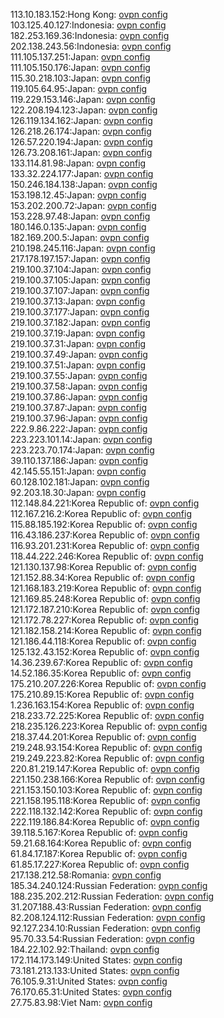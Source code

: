 113.10.183.152:Hong Kong: [ovpn config](vpn/113_10_183_152.ovpn)  
103.125.40.127:Indonesia: [ovpn config](vpn/103_125_40_127.ovpn)  
182.253.169.36:Indonesia: [ovpn config](vpn/182_253_169_36.ovpn)  
202.138.243.56:Indonesia: [ovpn config](vpn/202_138_243_56.ovpn)  
111.105.137.251:Japan: [ovpn config](vpn/111_105_137_251.ovpn)  
111.105.150.176:Japan: [ovpn config](vpn/111_105_150_176.ovpn)  
115.30.218.103:Japan: [ovpn config](vpn/115_30_218_103.ovpn)  
119.105.64.95:Japan: [ovpn config](vpn/119_105_64_95.ovpn)  
119.229.153.146:Japan: [ovpn config](vpn/119_229_153_146.ovpn)  
122.208.194.123:Japan: [ovpn config](vpn/122_208_194_123.ovpn)  
126.119.134.162:Japan: [ovpn config](vpn/126_119_134_162.ovpn)  
126.218.26.174:Japan: [ovpn config](vpn/126_218_26_174.ovpn)  
126.57.220.194:Japan: [ovpn config](vpn/126_57_220_194.ovpn)  
126.73.208.161:Japan: [ovpn config](vpn/126_73_208_161.ovpn)  
133.114.81.98:Japan: [ovpn config](vpn/133_114_81_98.ovpn)  
133.32.224.177:Japan: [ovpn config](vpn/133_32_224_177.ovpn)  
150.246.184.138:Japan: [ovpn config](vpn/150_246_184_138.ovpn)  
153.198.12.45:Japan: [ovpn config](vpn/153_198_12_45.ovpn)  
153.202.200.72:Japan: [ovpn config](vpn/153_202_200_72.ovpn)  
153.228.97.48:Japan: [ovpn config](vpn/153_228_97_48.ovpn)  
180.146.0.135:Japan: [ovpn config](vpn/180_146_0_135.ovpn)  
182.169.200.5:Japan: [ovpn config](vpn/182_169_200_5.ovpn)  
210.198.245.116:Japan: [ovpn config](vpn/210_198_245_116.ovpn)  
217.178.197.157:Japan: [ovpn config](vpn/217_178_197_157.ovpn)  
219.100.37.104:Japan: [ovpn config](vpn/219_100_37_104.ovpn)  
219.100.37.105:Japan: [ovpn config](vpn/219_100_37_105.ovpn)  
219.100.37.107:Japan: [ovpn config](vpn/219_100_37_107.ovpn)  
219.100.37.13:Japan: [ovpn config](vpn/219_100_37_13.ovpn)  
219.100.37.177:Japan: [ovpn config](vpn/219_100_37_177.ovpn)  
219.100.37.182:Japan: [ovpn config](vpn/219_100_37_182.ovpn)  
219.100.37.19:Japan: [ovpn config](vpn/219_100_37_19.ovpn)  
219.100.37.31:Japan: [ovpn config](vpn/219_100_37_31.ovpn)  
219.100.37.49:Japan: [ovpn config](vpn/219_100_37_49.ovpn)  
219.100.37.51:Japan: [ovpn config](vpn/219_100_37_51.ovpn)  
219.100.37.55:Japan: [ovpn config](vpn/219_100_37_55.ovpn)  
219.100.37.58:Japan: [ovpn config](vpn/219_100_37_58.ovpn)  
219.100.37.86:Japan: [ovpn config](vpn/219_100_37_86.ovpn)  
219.100.37.87:Japan: [ovpn config](vpn/219_100_37_87.ovpn)  
219.100.37.96:Japan: [ovpn config](vpn/219_100_37_96.ovpn)  
222.9.86.222:Japan: [ovpn config](vpn/222_9_86_222.ovpn)  
223.223.101.14:Japan: [ovpn config](vpn/223_223_101_14.ovpn)  
223.223.70.174:Japan: [ovpn config](vpn/223_223_70_174.ovpn)  
39.110.137.186:Japan: [ovpn config](vpn/39_110_137_186.ovpn)  
42.145.55.151:Japan: [ovpn config](vpn/42_145_55_151.ovpn)  
60.128.102.181:Japan: [ovpn config](vpn/60_128_102_181.ovpn)  
92.203.18.30:Japan: [ovpn config](vpn/92_203_18_30.ovpn)  
112.148.84.221:Korea Republic of: [ovpn config](vpn/112_148_84_221.ovpn)  
112.167.216.2:Korea Republic of: [ovpn config](vpn/112_167_216_2.ovpn)  
115.88.185.192:Korea Republic of: [ovpn config](vpn/115_88_185_192.ovpn)  
116.43.186.237:Korea Republic of: [ovpn config](vpn/116_43_186_237.ovpn)  
116.93.201.231:Korea Republic of: [ovpn config](vpn/116_93_201_231.ovpn)  
118.44.222.246:Korea Republic of: [ovpn config](vpn/118_44_222_246.ovpn)  
121.130.137.98:Korea Republic of: [ovpn config](vpn/121_130_137_98.ovpn)  
121.152.88.34:Korea Republic of: [ovpn config](vpn/121_152_88_34.ovpn)  
121.168.183.219:Korea Republic of: [ovpn config](vpn/121_168_183_219.ovpn)  
121.169.85.248:Korea Republic of: [ovpn config](vpn/121_169_85_248.ovpn)  
121.172.187.210:Korea Republic of: [ovpn config](vpn/121_172_187_210.ovpn)  
121.172.78.227:Korea Republic of: [ovpn config](vpn/121_172_78_227.ovpn)  
121.182.158.214:Korea Republic of: [ovpn config](vpn/121_182_158_214.ovpn)  
121.186.44.118:Korea Republic of: [ovpn config](vpn/121_186_44_118.ovpn)  
125.132.43.152:Korea Republic of: [ovpn config](vpn/125_132_43_152.ovpn)  
14.36.239.67:Korea Republic of: [ovpn config](vpn/14_36_239_67.ovpn)  
14.52.186.35:Korea Republic of: [ovpn config](vpn/14_52_186_35.ovpn)  
175.210.207.226:Korea Republic of: [ovpn config](vpn/175_210_207_226.ovpn)  
175.210.89.15:Korea Republic of: [ovpn config](vpn/175_210_89_15.ovpn)  
1.236.163.154:Korea Republic of: [ovpn config](vpn/1_236_163_154.ovpn)  
218.233.72.225:Korea Republic of: [ovpn config](vpn/218_233_72_225.ovpn)  
218.235.126.223:Korea Republic of: [ovpn config](vpn/218_235_126_223.ovpn)  
218.37.44.201:Korea Republic of: [ovpn config](vpn/218_37_44_201.ovpn)  
219.248.93.154:Korea Republic of: [ovpn config](vpn/219_248_93_154.ovpn)  
219.249.223.82:Korea Republic of: [ovpn config](vpn/219_249_223_82.ovpn)  
220.81.219.147:Korea Republic of: [ovpn config](vpn/220_81_219_147.ovpn)  
221.150.238.166:Korea Republic of: [ovpn config](vpn/221_150_238_166.ovpn)  
221.153.150.103:Korea Republic of: [ovpn config](vpn/221_153_150_103.ovpn)  
221.158.195.118:Korea Republic of: [ovpn config](vpn/221_158_195_118.ovpn)  
222.118.132.142:Korea Republic of: [ovpn config](vpn/222_118_132_142.ovpn)  
222.119.186.84:Korea Republic of: [ovpn config](vpn/222_119_186_84.ovpn)  
39.118.5.167:Korea Republic of: [ovpn config](vpn/39_118_5_167.ovpn)  
59.21.68.164:Korea Republic of: [ovpn config](vpn/59_21_68_164.ovpn)  
61.84.17.187:Korea Republic of: [ovpn config](vpn/61_84_17_187.ovpn)  
61.85.17.227:Korea Republic of: [ovpn config](vpn/61_85_17_227.ovpn)  
217.138.212.58:Romania: [ovpn config](vpn/217_138_212_58.ovpn)  
185.34.240.124:Russian Federation: [ovpn config](vpn/185_34_240_124.ovpn)  
188.235.202.212:Russian Federation: [ovpn config](vpn/188_235_202_212.ovpn)  
31.207.188.43:Russian Federation: [ovpn config](vpn/31_207_188_43.ovpn)  
82.208.124.112:Russian Federation: [ovpn config](vpn/82_208_124_112.ovpn)  
92.127.234.10:Russian Federation: [ovpn config](vpn/92_127_234_10.ovpn)  
95.70.33.54:Russian Federation: [ovpn config](vpn/95_70_33_54.ovpn)  
184.22.102.92:Thailand: [ovpn config](vpn/184_22_102_92.ovpn)  
172.114.173.149:United States: [ovpn config](vpn/172_114_173_149.ovpn)  
73.181.213.133:United States: [ovpn config](vpn/73_181_213_133.ovpn)  
76.105.9.31:United States: [ovpn config](vpn/76_105_9_31.ovpn)  
76.170.65.31:United States: [ovpn config](vpn/76_170_65_31.ovpn)  
27.75.83.98:Viet Nam: [ovpn config](vpn/27_75_83_98.ovpn)  
